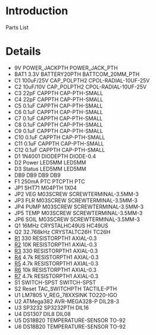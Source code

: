 # Introduction #

Parts List


# Details #

  * 9V                      POWER\_JACKPTH      POWER\_JACK\_PTH
  * BAT1     3.3V           BATTERY20PTH       BATTCOM\_20MM\_PTH
  * C1       100uF/25V      CAP\_POLPTH2        CPOL-RADIAL-10UF-25V
  * C2       10uF/10V       CAP\_POLPTH2        CPOL-RADIAL-10UF-25V
  * C3       22pF           CAPPTH             CAP-PTH-SMALL
  * C4       22pF           CAPPTH             CAP-PTH-SMALL
  * C5       0.1uF          CAPPTH             CAP-PTH-SMALL
  * C6       0.1uF          CAPPTH             CAP-PTH-SMALL
  * C7       0.1uF          CAPPTH             CAP-PTH-SMALL
  * C8       0.1uF          CAPPTH             CAP-PTH-SMALL
  * C9       0.1uF          CAPPTH             CAP-PTH-SMALL
  * C10      0.1uF          CAPPTH             CAP-PTH-SMALL
  * C11      0.1uF          CAPPTH             CAP-PTH-SMALL
  * C12      0.1uF          CAPPTH             CAP-PTH-SMALL
  * D1       1N4001         DIODEPTH           DIODE-0.4
  * D2       Power          LED5MM             LED5MM
  * D3       Status         LED5MM             LED5MM
  * DB9      DB9            DB9                DB9
  * F1       250mA PTC      PTCPTH             PTC
  * JP1      SHT71          M04PTH             1X04
  * JP2      VEG            M03SCREW           SCREWTERMINAL-3.5MM-3
  * JP3      FLR            M03SCREW           SCREWTERMINAL-3.5MM-3
  * JP4      PUMP           M03SCREW           SCREWTERMINAL-3.5MM-3
  * JP5      TEMP           M03SCREW           SCREWTERMINAL-3.5MM-3
  * JP6      SOIL           M03SCREW           SCREWTERMINAL-3.5MM-3
  * Q1       16MHz          CRYSTALHC49US      HC49US
  * Q2       32.768kHz      CRYSTALTC26H       TC26H
  * [R1](https://code.google.com/p/wireplant/source/detail?r=1)       330            RESISTORPTH1       AXIAL-0.3
  * [R2](https://code.google.com/p/wireplant/source/detail?r=2)       10K            RESISTORPTH1       AXIAL-0.3
  * [R3](https://code.google.com/p/wireplant/source/detail?r=3)       330            RESISTORPTH1       AXIAL-0.3
  * [R4](https://code.google.com/p/wireplant/source/detail?r=4)       4.7k           RESISTORPTH1       AXIAL-0.3
  * [R5](https://code.google.com/p/wireplant/source/detail?r=5)       4.7k           RESISTORPTH1       AXIAL-0.3
  * [R6](https://code.google.com/p/wireplant/source/detail?r=6)       10k            RESISTORPTH1       AXIAL-0.3
  * [R7](https://code.google.com/p/wireplant/source/detail?r=7)       4.7k           RESISTORPTH1       AXIAL-0.3
  * S1                      SWITCH-SPST        SWITCH-SPST
  * S2       Reset          TAC\_SWITCHPTH      TACTILE-PTH
  * U1       LM7805         V\_REG\_78XXSINK     TO220-IGO
  * U2       ATMega382      AVR-MEGA328-P      DIL28-3
  * U3       SP3232         SP3232PTH          DIL16
  * U4       DS1307         DIL8               DIL08
  * U5       DS18B20        TEMPERATURE-SENSOR TO-92
  * U6       DS18B20        TEMPERATURE-SENSOR TO-92